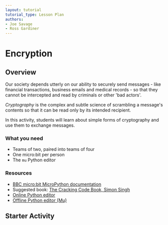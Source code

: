 ```yaml
---
layout: tutorial
tutorial_type: Lesson Plan
authors:
- Joe Savage
- Ross Gardiner
---
```


# Encryption

## Overview

Our society depends utterly on our ability to securely send messages - like financial transactions, business emails and medical records - so that they cannot be intercepted and read by criminals or other 'bad actors'.

*Cryptography* is the complex and subtle science of scrambling a message's contents so that it can be read only by its intended recipient.

In this activity, students will learn about simple forms of cryptography and use them to exchange messages.

### What you need

* Teams of two, paired into teams of four
* One micro:bit per person
* The `mu` Python editor

### Resources

* [BBC micro:bit MicroPython documentation](http://microbit-micropython.readthedocs.io/en/latest/)
* Suggested book: [The Cracking Code Book, Simon Singh](https://www.harpercollins.co.uk/9780007176045/the-cracking-code-book)
* [Online Python editor](https://www.microbit.co.uk/app/#create:xyelfe)
* [Offline Python editor (Mu)](http://codewith.mu/)

## Starter Activity
